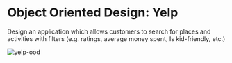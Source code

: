 # Object Oriented Design: Yelp

Design an application which allows customers to search for places and activities with filters (e.g. ratings, average money spent, Is kid-friendly, etc.)

![yelp-ood](https://user-images.githubusercontent.com/23665164/95606478-3d0d4880-0a0f-11eb-9805-bea88286603a.png)
